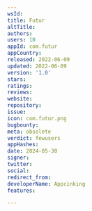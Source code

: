 ```yaml
---
wsId: 
title: Futur
altTitle: 
authors: 
users: 10
appId: com.futur
appCountry: 
released: 2022-06-09
updated: 2022-06-09
version: '1.0'
stars: 
ratings: 
reviews: 
website: 
repository: 
issue: 
icon: com.futur.png
bugbounty: 
meta: obsolete
verdict: fewusers
appHashes: 
date: 2024-05-30
signer: 
twitter: 
social: 
redirect_from: 
developerName: Appcinking
features: 

---
```


